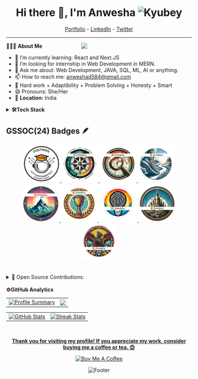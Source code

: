<h1 align="center"> Hi there 👋, I'm Anwesha <img height="40" alt="Kyubey" src="https://raw.githubusercontent.com/innng/innng/master/assets/kyubey.gif"/></h1>

<!--- Adding Header Elements -->
<p align="center">
  <a href="https://anweshaporfolio9.wordpress.com/">Portfolio</a> -
  <a href="https://www.linkedin.com/in/anwesha-das-395516254/">LinkedIn</a> - 
  <a href="https://x.com/Anwesha31627512">Twitter</a> 
</p> 

-----------------------------------------------------------
👨🏻‍💻 **About Me**<img src="https://private-user-images.githubusercontent.com/116761608/358840856-04b8180d-5b82-4a5d-b8e6-459e129bef30.jpg?jwt=eyJhbGciOiJIUzI1NiIsInR5cCI6IkpXVCJ9.eyJpc3MiOiJnaXRodWIuY29tIiwiYXVkIjoicmF3LmdpdGh1YnVzZXJjb250ZW50LmNvbSIsImtleSI6ImtleTUiLCJleHAiOjE3MjM4OTIxNTksIm5iZiI6MTcyMzg5MTg1OSwicGF0aCI6Ii8xMTY3NjE2MDgvMzU4ODQwODU2LTA0YjgxODBkLTViODItNGE1ZC1iOGU2LTQ1OWUxMjliZWYzMC5qcGc_WC1BbXotQWxnb3JpdGhtPUFXUzQtSE1BQy1TSEEyNTYmWC1BbXotQ3JlZGVudGlhbD1BS0lBVkNPRFlMU0E1M1BRSzRaQSUyRjIwMjQwODE3JTJGdXMtZWFzdC0xJTJGczMlMkZhd3M0X3JlcXVlc3QmWC1BbXotRGF0ZT0yMDI0MDgxN1QxMDUwNTlaJlgtQW16LUV4cGlyZXM9MzAwJlgtQW16LVNpZ25hdHVyZT0xNjY1Y2IxNjFlNjA5MjRmOWE4ZWFmZGY1ZWQwY2JhYjE1Nzc5ODYxNzRmNzBiZGEyYmZiNmM4YTQ5ZGFkYjRlJlgtQW16LVNpZ25lZEhlYWRlcnM9aG9zdCZhY3Rvcl9pZD0wJmtleV9pZD0wJnJlcG9faWQ9MCJ9.Z-qEWbUk1CbVjrsEBlVd40oD-yPSi1qhqgNm8J2jeno" max-height="100px" min-width="100px" max-width="100px" width="300px" align="right" mix-blend-mode="screen"> 


<!--
**anwesha2002/anwesha2002** is a ✨ _special_ ✨ repository because its `README.md` (this file) appears on your GitHub profile.

Here are some ideas to get you started:


- 🔭 I’m currently working on ...
-->
<!-- - 👯 I’m looking to collaborate on ... -->
- 🌱 I’m currently learning: React and Next.JS <br>
- 🤔 I’m looking for internship in Web Development in MERN. <br>
- 💬 Ask me about: Web Development, JAVA, SQL, ML, AI or anything. <br>
- 📫 How to reach me: [anweshad584@gmail.com](mailto:anweshad584@gmail.com) <br>
- 💎 Hard work + Adaptibility + Problem Solving + Honesty + Smart <br>
- 😄 Pronouns: She/Her <br>
- 📍 **Location:** India <br>
<!-- - ⚡ Fun fact: ... -->


<details>	
 <summary><b>🛠Tech Stack</b></summary><br>
Languages: <img src="https://img.shields.io/badge/-typeScript-437CAC?logo=typeScript&logoColor=white&style=flat">&nbsp;
<img src="https://img.shields.io/badge/-JavaScript-437CAC?logo=JavaScript&logoColor=white&style=flat">&nbsp;
  <img src="https://img.shields.io/badge/-HTML5-DE5934?logo=HTML5&logoColor=white&style=flat">&nbsp;
<img src="https://img.shields.io/badge/-CSS3-2275B2?logo=CSS3&logoColor=white&style=flat"> &nbsp;
<img src="https://img.shields.io/badge/-python-437CAC?logo=python&logoColor=white&style=flat">&nbsp;
<img src="https://img.shields.io/badge/-php-437CAC?logo=php&logoColor=white&style=flat">&nbsp; <br>
Frontend: <img src="https://img.shields.io/badge/-react-0E7ACE?logo=react&logoColor=white&style=flat">&nbsp;
<img src="https://img.shields.io/badge/-bootstrap-150455?logo=bootstrap&logoColor=white&style=flat">&nbsp;
<img src="https://img.shields.io/badge/-tailwind css-150455?logo=tailwind css&logoColor=white&style=flat">&nbsp;
<img src="https://img.shields.io/badge/-mui-150455?logo=mui&logoColor=white&style=flat">&nbsp;  <br> 
Backend: <img src="https://img.shields.io/badge/-node.js-0E7ACE?logo=node.js&logoColor=white&style=flat">&nbsp;
<img src="https://img.shields.io/badge/-express-150455?logo=express&logoColor=white&style=flat">&nbsp;
<img src="https://img.shields.io/badge/-mongodb-150455?logo=mongodb&logoColor=white&style=flat">&nbsp;
<img src="https://img.shields.io/badge/-Mysql-DC8F0F?logo=Mysql&logoColor=white&style=flat">&nbsp; <br>
Tools and Platforms: <img src="https://img.shields.io/badge/-Git-orange?logo=Git&logoColor=white&style=flat">&nbsp; 
<img src="https://img.shields.io/badge/-github-4679A4?logo=github&logoColor=orange&style=flat">&nbsp;
<img src="https://img.shields.io/badge/-Visual%20Studio%20Code-25AEF4?logo=visualstudio&logoColor=white&style=flat">&nbsp;
<img src="https://img.shields.io/badge/-webstorm-25AEF4?logo=webstorm&logoColor=white&style=flat">&nbsp;
<img src="https://img.shields.io/badge/-IntelliJ-25AEF4?logo=IntelliJ&logoColor=white&style=flat">&nbsp;
<img src="https://img.shields.io/badge/-pycharm-25AEF4?logo=pycharm&logoColor=white&style=flat">&nbsp;
<!---<img src="https://img.shields.io/badge/-Android Studio-green?logo=Android&logoColor=white&style=flat"> &nbsp;
<img src="https://img.shields.io/badge/-Jupyter-D7522D?logo=Jupyter&logoColor=white&style=flat">&nbsp;&nbsp;
<img src="https://img.shields.io/badge/-PyCharm-1ECE87?logo=pycharm&logoColor=white&style=flat"> -->
<!--- <img src="https://img.shields.io/badge/-TensorFlow-F78900?logo=Tensorflow&logoColor=white&style=flat"> --><br>
Frameworks and Libraries: <!--- Frameworks and Libraries goes here -->
<img src="https://img.shields.io/badge/-Numpy-0E7ACE?logo=numpy&logoColor=white&style=flat">&nbsp;
<img src="https://img.shields.io/badge/-Pandas-150455?logo=pandas&logoColor=white&style=flat">&nbsp;
<img src="https://img.shields.io/badge/-Sklearn-F09437?logo=scikit-learn&logoColor=white&style=flat">&nbsp;&nbsp; <br>
Programming Languages: <img src="https://img.shields.io/badge/-java-437CAC?logo=java&logoColor=white&style=flat">&nbsp;
<img src="https://img.shields.io/badge/-C-DE5934?logo=C&logoColor=white&style=flat">&nbsp;
<img src="https://img.shields.io/badge/-C++-2275B2?logo=C++&logoColor=white&style=flat"> &nbsp; <br>
Operating Systems: <img src="https://img.shields.io/badge/-Windows-0F7BCF?logo=Windows&logoColor=white&style=flat">&nbsp;
</details> 

## GSSOC(24) Badges 🪶
<div style='display:flex; align-items:center; gap: 10px;' align='center'><a href="https://gssoc.girlscript.tech/leaderboard">
<img src="https://raw.githubusercontent.com/girlscript/gssoc-website-new/main/public/badges/postman.png" width="100px" height="100px" />
  <img src="https://github.com/girlscript/gssoc-website-new/blob/main/public/badges/1.png" width="100px" height="100px" />
  <img src="https://github.com/girlscript/gssoc-website-new/blob/main/public/badges/2.png" width="100px" height="100px" />
  <img src="https://github.com/girlscript/gssoc-website-new/blob/main/public/badges/3.png" width="100px" height="100px" />
  <img src="https://github.com/girlscript/gssoc-website-new/blob/main/public/badges/4.png" width="100px" height="100px" />
  <img src="https://github.com/girlscript/gssoc-website-new/blob/main/public/badges/5.png" width="100px" height="100px" />
  <img src="https://github.com/girlscript/gssoc-website-new/blob/main/public/badges/6.png" width="105px" height="105px" />
  <img src="https://github.com/girlscript/gssoc-website-new/blob/main/public/badges/7.png" width="100px" height="100px" />
  <img src="https://github.com/girlscript/gssoc-website-new/blob/main/public/badges/8.png" width="100px" height="100px" /></a>
</div>
<br>
<br>

<details><summary>🚀 Open Source Contributions:</summary>
  <br>
  <table width="100%" align="center">
    <tr>
    </tr>
    <tr>
      <td>GirlScript Summer of Code (GSSoC'24) </td>
      <td>
        <ul>
          <li>Role: <strong>Open Source Contributor</strong></li>
          <li>Contributed to multiple open-source projects.</li>
          <li>Fixed UI/UX issues, fixed feature related issues, and enhanced features.</li>
        </ul>
      </td>
    </tr>
  </table>
</details>

<br>

<summary><b>⚙️GitHub Analytics</b></summary>
<a href="https://github.com/anwesha2002">
<table width="100%" align="center">
  <tr>
    <td>
      <img width="600em" src="http://github-profile-summary-cards.vercel.app/api/cards/profile-details?username=anwesha2002&theme=dark" alt="Profile Summary">
    </td>
    <td>
      <img align="center" src="https://github-readme-stats.vercel.app/api/top-langs/?username=anwesha2002&layout=compact&theme=dark&hide_border=true" />
    </td>
  </tr>
</table>

<table width="100%" align="center">
<tr>
<td>
  <img width="400em" src="https://github-readme-stats.vercel.app/api?username=anwesha2002&show_icons=true&locale=en&theme=radical" alt="GitHub Stats"/>
</td>
<td>
  <img width="420em" src="https://github-readme-streak-stats.herokuapp.com/?user=anwesha2002&theme=radical" alt="Streak Stats"/>
</td>
</tr>
</table>
<br>

<p align="center">
  <b>Thank you for visiting my profile! If you appreciate my work, consider buying me a coffee or tea. 😊</b>
</p>

<p align="center">
  <a href="https://buymeacoffee.com/anweshadas2002" target="_blank">
    <img src="https://cdn.buymeacoffee.com/buttons/v2/default-red.png" alt="Buy Me A Coffee" width="150"/>
  </a>
</p>

<p align="center">
  <img src="https://capsule-render.vercel.app/api?type=waving&color=gradient&height=60&section=footer" alt="Footer"/>
</p>
